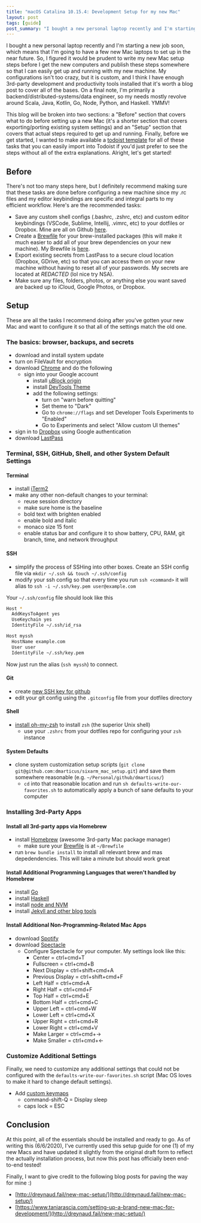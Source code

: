 ```yaml
---
title: "macOS Catalina 10.15.4: Development Setup for my new Mac"
layout: post
tags: [guide]
post_summary: "I bought a new personal laptop recently and I'm starting a new job soon, which means that I'm going to have a few new Mac laptops to set up in the near future.  So, I figured it would be prudent to write my new Mac setup steps before I get the new computers and publish these steps somewhere so that I can easily get up and running with my new machine.  My configurations isn't too crazy, but it is custom, and I think I have enough 3rd-party development and productivity tools installed that it's worth a blog post to cover all of the bases.  On a final note, I'm primarily a backend/distributed-systems/data engineer, so my needs mostly revolve around Scala, Java, Go, Node, Python, and Haskell.  YMMV!"
---
```


I bought a new personal laptop recently and I'm starting a new job soon, which means that I'm going to have a few new Mac laptops to set up in the near future.  So, I figured it would be prudent to write my new Mac setup steps before I get the new computers and publish these steps somewhere so that I can easily get up and running with my new machine.  My configurations isn't too crazy, but it is custom, and I think I have enough 3rd-party development and productivity tools installed that it's worth a blog post to cover all of the bases.  On a final note, I'm primarily a backend/distributed-systems/data engineer, so my needs mostly revolve around Scala, Java, Kotlin, Go, Node, Python, and Haskell.  YMMV!

This blog will be broken into two sections: a "Before" section that covers what to do before setting up a new Mac (it's a shorter section that covers exporting/porting existing system settings) and an "Setup" section that covers that actual steps required to get up and running.  Finally, before we get started, I wanted to make available a [todoist template](https://todoist.com/API/v8.6/import/project_from_url?t_url=https%3A%2F%2Fd1aspxi4rjqbaz.cloudfront.net%2Fa09297b0f06267f2d38f384b86fc5b9f_New%2520Macbook%2520Setup.csv) for all of these tasks that you can easily import into Todoist if you'd just prefer to see the steps without all of the extra explanations.  Alright, let's get started!

## Before

There's not too many steps here, but I definitely recommend making sure that these tasks are done before configuring a new machine since my .rc files and my editor keybindings are specific and integral parts to my efficient workflow.  Here's are the recommended tasks:

* Save any custom shell configs (.bashrc, .zshrc, etc) and custom editor keybindings (VSCode, Sublime, Intellij, .vimrc, etc) to your dotfiles or Dropbox.  Mine are all on Github [here](https://github.com/dmarticus/dotfiles).
* Create a [Brewfile](https://github.com/Homebrew/homebrew-bundle) for your brew-installed packages (this will make it much easier to add all of your brew dependencies on your new machine).  My Brewfile is [here](https://github.com/dmarticus/dotfiles/blob/master/Brewfile).
* Export existing secrets from LastPass to a secure cloud location (Dropbox, GDrive, etc) so that you can access them on your new machine without having to reset all of your passwords.  My secrets are located at *REDACTED* (lol nice try NSA).
* Make sure any files, folders, photos, or anything else you want saved are backed up to iCloud, Google Photos, or Dropbox.

## Setup

These are all the tasks I recommend doing after you've gotten your new Mac and want to configure it so that all of the settings match the old one.

### The basics: browser, backups, and secrets

* download and install system update
* turn on FileVault for encryption
* download [Chrome](https://www.google.com/chrome/) and do the following
  * sign into your Google account
    * install [uBlock origin](https://chrome.google.com/webstore/detail/ublock-origin/cjpalhdlnbpafiamejdnhcphjbkeiagm?hl=en)
    * install [DevTools Theme](https://chrome.google.com/webstore/detail/devtools-theme-zero-dark/bomhdjeadceaggdgfoefmpeafkjhegbo?hl=en-US)
    * add the following settings:
      * turn on "warn before quitting"
      * Set theme to "Dark"
      * Go to `chrome://flags` and set Developer Tools Experiments to "Enabled"
      * Go to Experiments and select "Allow custom UI themes"
* sign in to [Dropbox](https://www.dropbox.com/) using Google authentication
* download [LastPass](https://www.lastpass.com/)

### Terminal, SSH, GitHub, Shell, and other System Default Settings

#### Terminal

* install [iTerm2](https://www.iterm2.com/)
* make any other non-default changes to your terminal:
  * reuse session directory
  * make sure home is the baseline
  * bold text with brighten enabled
  * enable bold and italic
  * monaco size 15 font
  * enable status bar and configure it to show battery, CPU, RAM, git branch, time, and network throughput

#### SSH

* simplify the process of SSHing into other boxes. Create an SSH config file via `mkdir ~/.ssh && touch ~/.ssh/config`
* modify your ssh config so that every time you run `ssh <command>` it will alias to `ssh -i ~/.ssh/key.pem user@example.com`

Your `~/.ssh/config` file should look like this

```sh
Host *
  AddKeysToAgent yes
  UseKeychain yes
  IdentityFile ~/.ssh/id_rsa

Host myssh
  HostName example.com
  User user
  IdentityFile ~/.ssh/key.pem
```

Now just run the alias (`ssh myssh`) to connect.

#### Git

* create [new SSH key for github](https://help.github.com/en/github/authenticating-to-github/generating-a-new-ssh-key-and-adding-it-to-the-ssh-agent)
* edit your git config using the `.gitconfig` file from your dotfiles directory

#### Shell

* [install oh-my-zsh](https://ohmyz.sh/) to install `zsh` (the superior Unix shell)
  * use your `.zshrc` from your dotfiles repo for configuring your `zsh` instance

#### System Defaults

* clone system customization setup scripts (`git clone git@github.com:dmarticus/sixarm_mac_setup.git`) and save them somewhere reasonable (e.g. `~/Personal/github/dmarticus/`)
  * `cd` into that reasonable location and run `sh defaults-write-our-favorites.sh` to automatically apply a bunch of sane defaults to your computer

### Installing 3rd-Party Apps

#### Install all 3rd-party apps via Homebrew

* install [Homebrew](https://brew.sh/) (awesome 3rd-party Mac package manager)
  * make sure your [Brewfile](https://github.com/dmarticus/dotfiles/blob/master/Brewfile) is at `~/Brewfile`
* run `brew bundle install` to install all relevant brew and mas depedendencies.  This will take a minute but should work great

#### Install Additional Programming Languages that weren't handled by Homebrew

* install [Go](https://golang.org/doc/install)
* install [Haskell](https://www.haskell.org/platform/mac.html)
* install [node and NVM](https://www.taniarascia.com/setting-up-a-brand-new-mac-for-development/#nodejs)
* install [Jekyll and other blog tools](https://dylanamartin.com/2020/03/22/installing-jekyll-and-its-toolchain-on-mac-os-catalina.html)

#### Install Additional Non-Programming-Related Mac Apps

* download [Spotify](https://www.spotify.com/us/download/mac/)
* download [Spectacle](https://www.spectacleapp.com/)
  * Configure Spectacle for your computer.  My settings look like this:
    * Center = ctrl+cmd+T
    * Fullscreen = ctrl+cmd+B
    * Next Display = ctrl+shift+cmd+A
    * Previous Display = ctrl+shift+cmd+F
    * Left Half = ctrl+cmd+A
    * Right Half = ctrl+cmd+F
    * Top Half = ctrl+cmd+E
    * Bottom Half = ctrl+cmd+C
    * Upper Left = ctrl+cmd+W
    * Lower Left = ctrl+cmd+X
    * Upper Right = ctrl+cmd+R
    * Lower Right = ctrl+cmd+V
    * Make Larger = ctrl+cmd+->
    * Make Smaller = ctrl+cmd+<-

### Customize Additional Settings

Finally, we need to customize any additional settings that could not be configured with the `defaults-write-our-favorites.sh` script (Mac OS loves to make it hard to change default settings).

* Add [custom keymaps](https://beebom.com/how-modify-or-create-custom-keyboard-layouts-mac/)
  * command-shift-Q = Display sleep
  * caps lock = ESC

## Conclusion

At this point, all of the essentials should be installed and ready to go.  As of writing this (6/6/2020), I've currently used this setup guide for one (1) of my new Macs and have updated it slightly from the original draft form to reflect the actually installation process, but now this post has officially been end-to-end tested!

Finally, I want to give credit to the following blog posts for paving the way for mine :)

* [http://dreynaud.fail/new-mac-setup/](http://dreynaud.fail/new-mac-setup/)
* [https://www.taniarascia.com/setting-up-a-brand-new-mac-for-development/](http://dreynaud.fail/new-mac-setup/)
